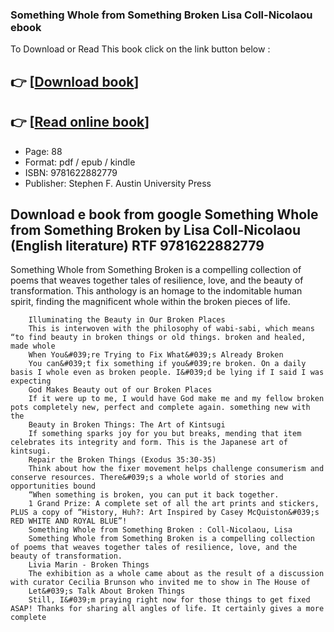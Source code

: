 ### Something Whole from Something Broken Lisa Coll-Nicolaou ebook

To Download or Read This book click on the link button below :

## 👉  [**[Download book](http://ebooksharez.info/download.php?group=book&from=github.com&id=719661&lnk=1066 "Download book")**]

## 👉  [**[Read online book](http://ebooksharez.info/download.php?group=book&from=github.com&id=719661&lnk=1066 "Read online book")**]


* Page: 88
* Format: pdf / epub / kindle
* ISBN: 9781622882779
* Publisher: Stephen F. Austin University Press



## Download e book from google Something Whole from Something Broken by Lisa Coll-Nicolaou (English literature) RTF 9781622882779



Something Whole from Something Broken is a compelling collection of poems that weaves together tales of resilience, love, and the beauty of transformation. This anthology is an homage to the indomitable human spirit, finding the magnificent whole within the broken pieces of life.


        Illuminating the Beauty in Our Broken Places
        This is interwoven with the philosophy of wabi-sabi, which means “to find beauty in broken things or old things. broken and healed, made whole 
        When You&#039;re Trying to Fix What&#039;s Already Broken
        You can&#039;t fix something if you&#039;re broken. On a daily basis I whole even as broken people. I&#039;d be lying if I said I was expecting 
        God Makes Beauty out of our Broken Places
        If it were up to me, I would have God make me and my fellow broken pots completely new, perfect and complete again. something new with the 
        Beauty in Broken Things: The Art of Kintsugi
        If something sparks joy for you but breaks, mending that item celebrates its integrity and form. This is the Japanese art of kintsugi.
        Repair the Broken Things (Exodus 35:30-35)
        Think about how the fixer movement helps challenge consumerism and conserve resources. There&#039;s a whole world of stories and opportunities bound 
        “When something is broken, you can put it back together.
        1 Grand Prize: A complete set of all the art prints and stickers, PLUS a copy of “History, Huh?: Art Inspired by Casey McQuiston&#039;s RED WHITE AND ROYAL BLUE”!
        Something Whole from Something Broken : Coll-Nicolaou, Lisa
        Something Whole from Something Broken is a compelling collection of poems that weaves together tales of resilience, love, and the beauty of transformation.
        Livia Marin - Broken Things
        The exhibition as a whole came about as the result of a discussion with curator Cecilia Brunson who invited me to show in The House of 
        Let&#039;s Talk About Broken Things
        Still, I&#039;m praying right now for those things to get fixed ASAP! Thanks for sharing all angles of life. It certainly gives a more complete 
    




